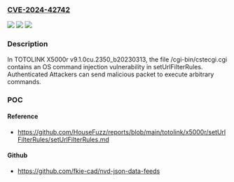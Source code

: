 ### [CVE-2024-42742](https://cve.mitre.org/cgi-bin/cvename.cgi?name=CVE-2024-42742)
![](https://img.shields.io/static/v1?label=Product&message=n%2Fa&color=blue)
![](https://img.shields.io/static/v1?label=Version&message=n%2Fa&color=blue)
![](https://img.shields.io/static/v1?label=Vulnerability&message=n%2Fa&color=brighgreen)

### Description

In TOTOLINK X5000r v9.1.0cu.2350_b20230313, the file /cgi-bin/cstecgi.cgi contains an OS command injection vulnerability in setUrlFilterRules. Authenticated Attackers can send malicious packet to execute arbitrary commands.

### POC

#### Reference
- https://github.com/HouseFuzz/reports/blob/main/totolink/x5000r/setUrlFilterRules/setUrlFilterRules.md

#### Github
- https://github.com/fkie-cad/nvd-json-data-feeds

